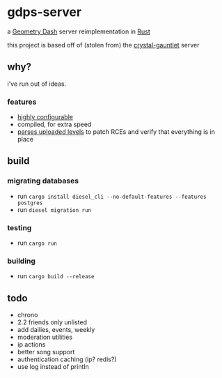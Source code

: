 # gdps-server

a [Geometry Dash](https://store.steampowered.com/app/322170/Geometry_Dash/) server reimplementation in [Rust](https://rust-lang.org)

this project is based off of (stolen from) the [crystal-gauntlet](https://git.oat.zone/oat/crystal-gauntlet) server

## why?

i've run out of ideas.

### features

- [highly configurable](https://git.reidlab.online/reidlab/gdps-server/src/branch/main/config.example.toml)
- compiled, for extra speed
- [parses uploaded levels](https://git.reidlab.online/reidlab/gdps-server/src/branch/main/src/helpers/levels.rs) to patch RCEs and verify that everything is in place

## build

### migrating databases

- run `cargo install diesel_cli --no-default-features --features postgres`
- run `diesel migration run`

### testing

- run `cargo run`

### building

- run `cargo build --release`

## todo

- chrono
- 2.2 friends only unlisted
- add dailies, events, weekly
- moderation utilities
- ip actions
- better song support
- authentication caching (ip? redis?)
- use log instead of println